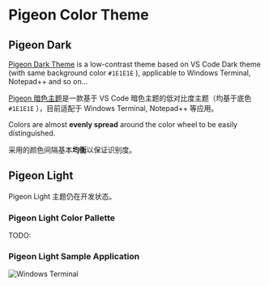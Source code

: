 # Pigeon Color Theme

## Pigeon Dark

[Pigeon Dark Theme](/src/Pigeon_Dark/README.md) is a low-contrast theme based on VS Code Dark theme (with same background color `#1E1E1E` ), applicable to Windows Terminal, Notepad++ and so on...

[Pigeon 暗色主题](/src/Pigeon_Dark/README.md)是一款基于 VS Code 暗色主题的低对比度主题（均基于底色 `#1E1E1E` ），目前适配于 Windows Terminal, Notepad++ 等应用。

Colors are almost **evenly spread** around the color wheel to be easily distinguished.

采用的颜色间隔基本**均衡**以保证识别度。

## Pigeon Light

Pigeon Light 主题仍在开发状态。

### Pigeon Light Color Pallette

TODO:

### Pigeon Light Sample Application

![Windows Terminal](https://github.com/Moenupa/InDesign/blob/master/res/demo/OneMoreDark/OneMoreLight_WT.png)
